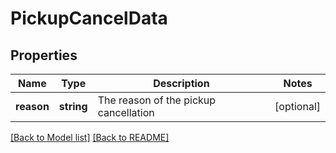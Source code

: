 # PickupCancelData

## Properties
Name | Type | Description | Notes
------------ | ------------- | ------------- | -------------
**reason** | **string** | The reason of the pickup cancellation | [optional] 

[[Back to Model list]](../../README.md#documentation-for-models) [[Back to README]](../../README.md)

